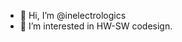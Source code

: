 - 👋 Hi, I’m @inelectrologics
- 👀 I’m interested in HW-SW codesign.

<!---
inelectrologics/inelectrologics is a repository because its `README.md` (this file) appears on your GitHub profile.
You can click the Preview link to take a look at your changes.
--->

